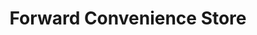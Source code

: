 ---
title: "Forward Convenience Store"
url: /sebewaing/forward-convenience-store/
shop: Lebensmittel
---